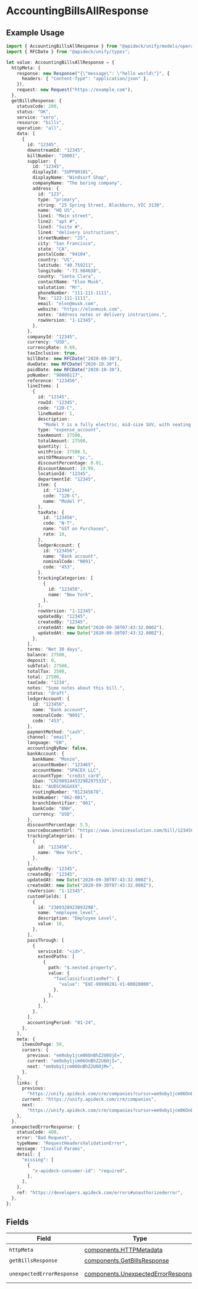 # AccountingBillsAllResponse

## Example Usage

```typescript
import { AccountingBillsAllResponse } from "@apideck/unify/models/operations";
import { RFCDate } from "@apideck/unify/types";

let value: AccountingBillsAllResponse = {
  httpMeta: {
    response: new Response("{\"message\": \"hello world\"}", {
      headers: { "Content-Type": "application/json" },
    }),
    request: new Request("https://example.com"),
  },
  getBillsResponse: {
    statusCode: 200,
    status: "OK",
    service: "xero",
    resource: "bills",
    operation: "all",
    data: [
      {
        id: "12345",
        downstreamId: "12345",
        billNumber: "10001",
        supplier: {
          id: "12345",
          displayId: "SUPP00101",
          displayName: "Windsurf Shop",
          companyName: "The boring company",
          address: {
            id: "123",
            type: "primary",
            string: "25 Spring Street, Blackburn, VIC 3130",
            name: "HQ US",
            line1: "Main street",
            line2: "apt #",
            line3: "Suite #",
            line4: "delivery instructions",
            streetNumber: "25",
            city: "San Francisco",
            state: "CA",
            postalCode: "94104",
            country: "US",
            latitude: "40.759211",
            longitude: "-73.984638",
            county: "Santa Clara",
            contactName: "Elon Musk",
            salutation: "Mr",
            phoneNumber: "111-111-1111",
            fax: "122-111-1111",
            email: "elon@musk.com",
            website: "https://elonmusk.com",
            notes: "Address notes or delivery instructions.",
            rowVersion: "1-12345",
          },
        },
        companyId: "12345",
        currency: "USD",
        currencyRate: 0.69,
        taxInclusive: true,
        billDate: new RFCDate("2020-09-30"),
        dueDate: new RFCDate("2020-10-30"),
        paidDate: new RFCDate("2020-10-30"),
        poNumber: "90000117",
        reference: "123456",
        lineItems: [
          {
            id: "12345",
            rowId: "12345",
            code: "120-C",
            lineNumber: 1,
            description:
              "Model Y is a fully electric, mid-size SUV, with seating for up to seven, dual motor AWD and unparalleled protection.",
            type: "expense_account",
            taxAmount: 27500,
            totalAmount: 27500,
            quantity: 1,
            unitPrice: 27500.5,
            unitOfMeasure: "pc.",
            discountPercentage: 0.01,
            discountAmount: 19.99,
            locationId: "12345",
            departmentId: "12345",
            item: {
              id: "12344",
              code: "120-C",
              name: "Model Y",
            },
            taxRate: {
              id: "123456",
              code: "N-T",
              name: "GST on Purchases",
              rate: 10,
            },
            ledgerAccount: {
              id: "123456",
              name: "Bank account",
              nominalCode: "N091",
              code: "453",
            },
            trackingCategories: [
              {
                id: "123456",
                name: "New York",
              },
            ],
            rowVersion: "1-12345",
            updatedBy: "12345",
            createdBy: "12345",
            createdAt: new Date("2020-09-30T07:43:32.000Z"),
            updatedAt: new Date("2020-09-30T07:43:32.000Z"),
          },
        ],
        terms: "Net 30 days",
        balance: 27500,
        deposit: 0,
        subTotal: 27500,
        totalTax: 2500,
        total: 27500,
        taxCode: "1234",
        notes: "Some notes about this bill.",
        status: "draft",
        ledgerAccount: {
          id: "123456",
          name: "Bank account",
          nominalCode: "N091",
          code: "453",
        },
        paymentMethod: "cash",
        channel: "email",
        language: "EN",
        accountingByRow: false,
        bankAccount: {
          bankName: "Monzo",
          accountNumber: "123465",
          accountName: "SPACEX LLC",
          accountType: "credit_card",
          iban: "CH2989144532982975332",
          bic: "AUDSCHGGXXX",
          routingNumber: "012345678",
          bsbNumber: "062-001",
          branchIdentifier: "001",
          bankCode: "BNH",
          currency: "USD",
        },
        discountPercentage: 5.5,
        sourceDocumentUrl: "https://www.invoicesolution.com/bill/123456",
        trackingCategories: [
          {
            id: "123456",
            name: "New York",
          },
        ],
        updatedBy: "12345",
        createdBy: "12345",
        updatedAt: new Date("2020-09-30T07:43:32.000Z"),
        createdAt: new Date("2020-09-30T07:43:32.000Z"),
        rowVersion: "1-12345",
        customFields: [
          {
            id: "2389328923893298",
            name: "employee_level",
            description: "Employee Level",
            value: 10,
          },
        ],
        passThrough: [
          {
            serviceId: "<id>",
            extendPaths: [
              {
                path: "$.nested.property",
                value: {
                  "TaxClassificationRef": {
                    "value": "EUC-99990201-V1-00020000",
                  },
                },
              },
            ],
          },
        ],
        accountingPeriod: "01-24",
      },
    ],
    meta: {
      itemsOnPage: 50,
      cursors: {
        previous: "em9oby1jcm06OnBhZ2U6OjE=",
        current: "em9oby1jcm06OnBhZ2U6OjI=",
        next: "em9oby1jcm06OnBhZ2U6OjM=",
      },
    },
    links: {
      previous:
        "https://unify.apideck.com/crm/companies?cursor=em9oby1jcm06OnBhZ2U6OjE%3D",
      current: "https://unify.apideck.com/crm/companies",
      next:
        "https://unify.apideck.com/crm/companies?cursor=em9oby1jcm06OnBhZ2U6OjM",
    },
  },
  unexpectedErrorResponse: {
    statusCode: 400,
    error: "Bad Request",
    typeName: "RequestHeadersValidationError",
    message: "Invalid Params",
    detail: {
      "missing": [
        {
          "x-apideck-consumer-id": "required",
        },
      ],
    },
    ref: "https://developers.apideck.com/errors#unauthorizederror",
  },
};
```

## Fields

| Field                                                                                    | Type                                                                                     | Required                                                                                 | Description                                                                              |
| ---------------------------------------------------------------------------------------- | ---------------------------------------------------------------------------------------- | ---------------------------------------------------------------------------------------- | ---------------------------------------------------------------------------------------- |
| `httpMeta`                                                                               | [components.HTTPMetadata](../../models/components/httpmetadata.md)                       | :heavy_check_mark:                                                                       | N/A                                                                                      |
| `getBillsResponse`                                                                       | [components.GetBillsResponse](../../models/components/getbillsresponse.md)               | :heavy_minus_sign:                                                                       | Bills                                                                                    |
| `unexpectedErrorResponse`                                                                | [components.UnexpectedErrorResponse](../../models/components/unexpectederrorresponse.md) | :heavy_minus_sign:                                                                       | Unexpected error                                                                         |